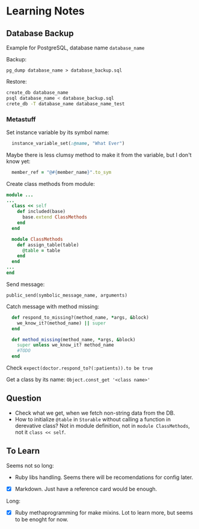 # Learning Notes #

## Database Backup ##

Example for PostgreSQL, database name ```database_name```

Backup:

```pg_dump database_name > database_backup.sql```

Restore:

```bash
create_db database_name
psql database_name < database_backup.sql
crete_db -T database_name database_name_test
```

### Metastuff ###

Set instance variable by its symbol name:

```ruby
  instance_variable_set(:@name, "What Ever")
```

Maybe there is less clumsy method to make it from the variable, but I don't know yet:

```ruby
  member_ref = "@#{member_name}".to_sym
```

Create class methods from module:

```ruby
module ...
...
  class << self
    def included(base)
      base.extend ClassMethods
    end
  end

  module ClassMethods
    def assign_table(table)
      @table = table
    end
  end
...
end
```

Send message:

```public_send(symbolic_message_name, arguments)```

Catch message with method missing:

```ruby
  def respond_to_missing?(method_name, *args, &block)
    we_know_it?(method_name) || super
  end

  def method_missing(method_name, *args, &block)
    super unless we_know_it? method_name
    #TODO
  end
```

Check ```expect(doctor.respond_to?(:patients)).to be true```

Get a class by its name: ```Object.const_get '<class name>'```

## Question ##

- Check what we get, when we fetch non-string data from the DB.
- How to initialize ```@table``` in ```Storable``` without calling a function in derevative class?  Not in module definition, not in ```module ClassMethods```, not it ```class << self```.

## To Learn ##

Seems not so long:

- Ruby libs handling.  Seems there will be recomendations for config later.
- [x] Markdown. Just have a reference card would be enough.

Long:

- [x] Ruby methaprogramming for make mixins.  Lot to learn more, but seems to be enoght for now.

